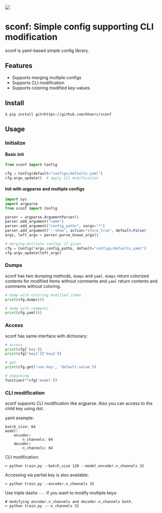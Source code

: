 ![](https://github.com/khanrc/sconf/workflows/build/badge.svg)

# sconf: Simple config supporting CLI modification

sconf is yaml-based simple config library.


## Features

- Supports merging multiple configs
- Supports CLI modification
- Supports coloring modified key-values


## Install

```
$ pip install git+https://github.com/khanrc/sconf
```

## Usage

### Initialize

#### Basic init

```py
from sconf import Config

cfg = Config(default="configs/defaults.yaml")
cfg.argv_update()  # apply CLI modification
```


#### Init with argparse and multiple configs

```py
import sys
import argparse
from sconf import Config

parser = argparse.ArgumentParser()
parser.add_argument("name")
parser.add_argument("config_paths", nargs="*")
parser.add_argument("--show", action="store_true", default=False)
args, left_argv = parser.parse_known_args()

# merging multiple configs if given
cfg = Config(*args.config_paths, default="configs/defaults.yaml")
cfg.argv_update(left_argv)
```


### Dumps

sconf has two dumping methods, `dumps` and `yaml`. `dumps` return colorized contents for modified items without comments and `yaml` return contents and comments without coloring.

```py
# dump with coloring modified items
print(cfg.dumps())

# dump with comments
print(cfg.yaml())
```

### Access

sconf has same interface with dictionary:

```py
# access
print(cfg['key'])
print(cfg['key1']['key2'])

# get
print(cfg.get('non-key', 'default-value'))

# unpacking
function(**cfg['model'])
```

### CLI modification

sconf supports CLI modification like argparse. Also you can access to the child key using dot.

yaml example:

```
batch_size: 64
model:
    encoder:
        n_channels: 64
    decoder:
        n_channels: 64
```

CLI modification:

```
> python train.py --batch_size 128 --model.encoder.n_channels 32
```

Accessing via partial key is also available:

```
> python train.py --encoder.n_channels 32
```

Use triple dashs `---` if you want to modify multiple keys:

```
# modifying encoder.n_channels and decoder.n_channels both.
> python train.py ---n_channels 32
```
